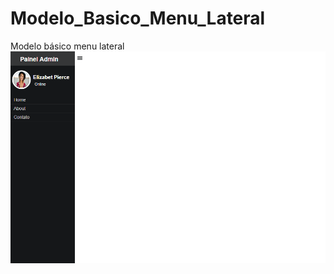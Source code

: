 # Modelo_Basico_Menu_Lateral
Modelo básico menu lateral
![alt text](https://github.com/ClaytonAndrade/Modelo_Basico_Menu_Lateral/blob/master/img/Tela.PNG)
